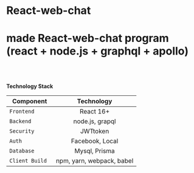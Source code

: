 # React-web-chat
made React-web-chat program (react + node.js + graphql + apollo)
=======

<br />
<br />

**Technology Stack**

| Component | Technology |
|---|:---:|
| `Frontend` | 	React 16+ | 
| `Backend` | node.js, grapql |
| `Security` | JWTtoken |
| `Auth` | Facebook, Local |
| `Database` | Mysql, Prisma |
| `Client Build	` | npm, yarn, webpack, babel |
